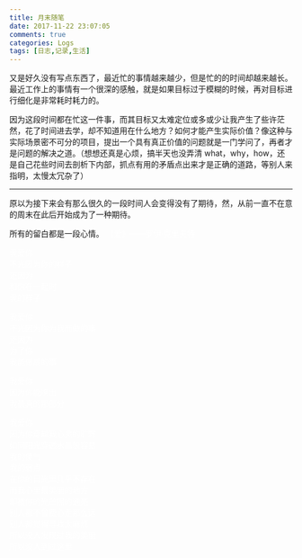 ```yaml
---
title: 月末随笔
date: 2017-11-22 23:07:05
comments: true
categories: Logs
tags: [日志,记录,生活]
---
```

又是好久没有写点东西了，最近忙的事情越来越少，但是忙的的时间却越来越长。最近工作上的事情有一个很深的感触，就是如果目标过于模糊的时候，再对目标进行细化是非常耗时耗力的。  

因为这段时间都在忙这一件事，而其目标又太难定位或多或少让我产生了些许茫然，花了时间进去学，却不知道用在什么地方？如何才能产生实际价值？像这种与实际场景密不可分的项目，提出一个具有真正价值的问题就是一门学问了，再者才是问题的解决之道。（想想还真是心烦，搞半天也没弄清 what，why，how，还是自己花些时间去剖析下内部，抓点有用的矛盾点出来才是正确的道路，等别人来指明，太慢太冗杂了）<!--more-->  

---
原以为接下来会有那么很久的一段时间人会变得没有了期待，然，从前一直不在意的周末在此后开始成为了一种期待。  

所有的留白都是一段心情。
<font color=white>
《爱》——罗伊·克里夫特  

我爱你  
不光因为你的样子  
还因为  
和你在一起时  
我的样子

我爱你  
不光因为你为我而做的事  
还因为  
为了你  
我能做成的事  

我爱你  
因为你能唤出  
我最真的那部分  

我爱你  
因为你穿越我心灵的旷野  
如同阳光穿透水晶般容易  
我的傻气  
我的弱点  
在你的目光里几乎不存在  
而我心里最美丽的地方  
却被你的光芒照的通亮  
别人都不曾费心走那么远  
别人都觉得寻找太麻烦  
所以没人发现过我的美丽  
所以没人到过这里  
</font>  